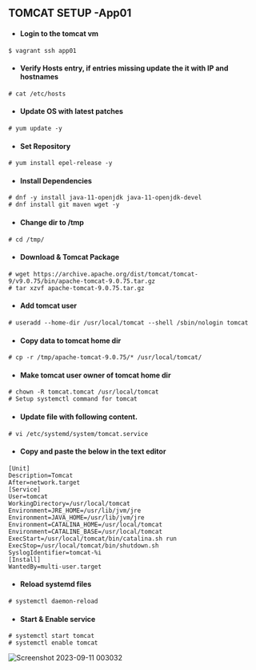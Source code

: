 ## TOMCAT SETUP -App01

- #### Login to the tomcat vm

`$ vagrant ssh app01`

- #### Verify Hosts entry, if entries missing update the it with IP and hostnames

`# cat /etc/hosts`

- #### Update OS with latest patches

`# yum update -y`

- #### Set Repository

`# yum install epel-release -y`

- #### Install Dependencies
```
# dnf -y install java-11-openjdk java-11-openjdk-devel
# dnf install git maven wget -y
```

- #### Change dir to /tmp

`# cd /tmp/`

- #### Download & Tomcat Package
```
# wget https://archive.apache.org/dist/tomcat/tomcat-9/v9.0.75/bin/apache-tomcat-9.0.75.tar.gz
# tar xzvf apache-tomcat-9.0.75.tar.gz
```

- #### Add tomcat user

`# useradd --home-dir /usr/local/tomcat --shell /sbin/nologin tomcat`

- #### Copy data to tomcat home dir

`# cp -r /tmp/apache-tomcat-9.0.75/* /usr/local/tomcat/`

- #### Make tomcat user owner of tomcat home dir
```
# chown -R tomcat.tomcat /usr/local/tomcat
# Setup systemctl command for tomcat
```

- #### Update file with following content.

`# vi /etc/systemd/system/tomcat.service`

- #### Copy and paste the below in the text editor

```
[Unit]
Description=Tomcat
After=network.target
[Service]
User=tomcat
WorkingDirectory=/usr/local/tomcat
Environment=JRE_HOME=/usr/lib/jvm/jre
Environment=JAVA_HOME=/usr/lib/jvm/jre
Environment=CATALINA_HOME=/usr/local/tomcat
Environment=CATALINE_BASE=/usr/local/tomcat
ExecStart=/usr/local/tomcat/bin/catalina.sh run
ExecStop=/usr/local/tomcat/bin/shutdown.sh
SyslogIdentifier=tomcat-%i
[Install]
WantedBy=multi-user.target
```
- #### Reload systemd files

`# systemctl daemon-reload`

- #### Start & Enable service
```
# systemctl start tomcat
# systemctl enable tomcat
```
![Screenshot 2023-09-11 003032](https://github.com/Sulemoore/DevOps-Projects/assets/101164153/9cd4e4a6-2453-4e71-83af-cf0edc5b8bc2)
